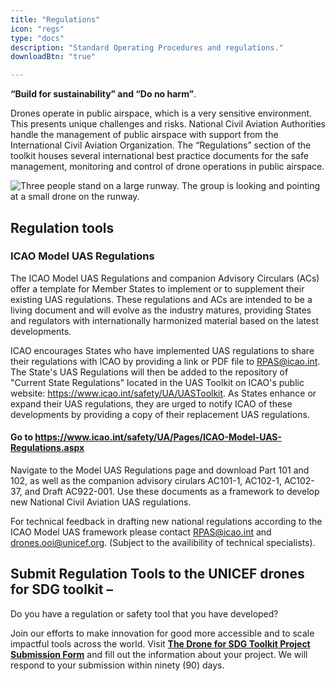 ```yaml
---
title: "Regulations"
icon: "regs"
type: "docs"
description: "Standard Operating Procedures and regulations."
downloadBtn: "true"

---
```


**“Build for sustainability” and “Do no harm”**.

Drones operate in public airspace, which is a very sensitive environment.
This presents unique challenges and risks.
National Civil Aviation Authorities handle the management of public airspace with support from the International Civil Aviation Organization.
The “Regulations” section of the toolkit houses several international best practice documents for the safe management, monitoring and control of drone operations in public airspace.

![Three people stand on a large runway. The group is looking and pointing at a small drone on the runway.](/drone-4sdgtoolkit/regs/drone-runway.png)


## Regulation tools

### ICAO Model UAS Regulations

The ICAO Model UAS Regulations and companion Advisory Circulars (ACs) offer a template for Member States to implement or to supplement their existing UAS regulations. These regulations and ACs are intended to be a living document and will evolve as the industry matures, providing States and regulators with internationally harmonized material based on the latest developments. 

ICAO encourages States who have implemented UAS regulations to share their regulations with ICAO by providing a link or PDF file to RPAS@icao.int. The State's UAS Regulations will then be added to the repository of "Current State Regulations" located in the UAS Toolkit on ICAO's public website: https://www.icao.int/safety/UA/UASToolkit. As States enhance or expand their UAS regulations, they are urged to notify ICAO of these developments by providing a copy of their replacement UAS regulations. 

#### Go to https://www.icao.int/safety/UA/Pages/ICAO-Model-UAS-Regulations.aspx   

Navigate to the Model UAS Regulations page and download Part 101 and 102, as well as the companion advisory cirulars AC101-1, AC102-1, AC102-37, and Draft AC922-001. Use these documents as a framework to develop new National Civil Aviation UAS regulations.  

For technical feedback in drafting new national regulations according to the ICAO Model UAS framework please contact RPAS@icao.int and drones.ooi@unicef.org. (Subject to the availibility of technical specialists).  

## Submit Regulation Tools to the UNICEF drones for SDG toolkit –
Do you have a regulation or safety tool that you have developed?  

Join our efforts to make innovation for good more accessible and to scale impactful tools across the world. Visit **[The Drone for SDG Toolkit Project Submission Form](https://forms.gle/MW7YzC9coeZx9WH97)** and fill out the information about your project. We will respond to your submission within ninety (90) days.  
